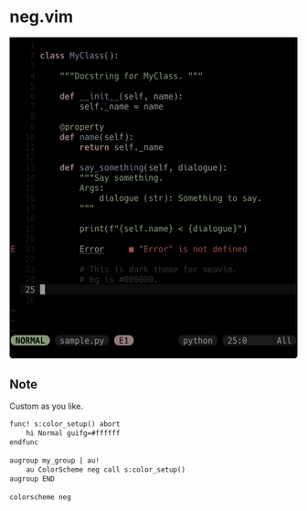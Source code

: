 # neg.vim

<div align="center"

![img](img/neg.png)

</div>

## Note
Custom as you like.
```viml
func! s:color_setup() abort
    hi Normal guifg=#ffffff
endfunc

augroup my_group | au!
    au ColorScheme neg call s:color_setup()
augroup END

colorscheme neg
```
